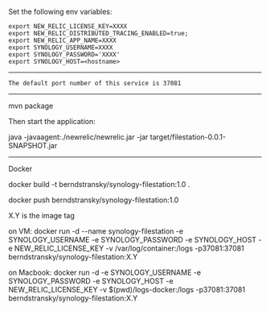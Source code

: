 
Set the following env variables:

    export NEW_RELIC_LICENSE_KEY=XXXX
    export NEW_RELIC_DISTRIBUTED_TRACING_ENABLED=true;
    export NEW_RELIC_APP_NAME=XXXX
    export SYNOLOGY_USERNAME=XXXX
    export SYNOLOGY_PASSWORD='XXXX'
    export SYNOLOGY_HOST=<hostname>

------------------------------------

    The default port number of this service is 37081

-------------------------------------

mvn package

Then start the application:

java  -javaagent:./newrelic/newrelic.jar -jar target/filestation-0.0.1-SNAPSHOT.jar

-------------------------------

Docker

docker build -t berndstransky/synology-filestation:1.0 .

docker push berndstransky/synology-filestation:1.0

X.Y is the image tag

on VM:
docker run -d --name synology-filestation -e SYNOLOGY_USERNAME -e SYNOLOGY_PASSWORD -e SYNOLOGY_HOST -e NEW_RELIC_LICENSE_KEY  -v /var/log/container:/logs -p37081:37081 berndstransky/synology-filestation:X.Y

on Macbook:
docker run -d -e SYNOLOGY_USERNAME -e SYNOLOGY_PASSWORD -e SYNOLOGY_HOST -e NEW_RELIC_LICENSE_KEY  -v $(pwd)/logs-docker:/logs -p37081:37081 berndstransky/synology-filestation:X.Y
